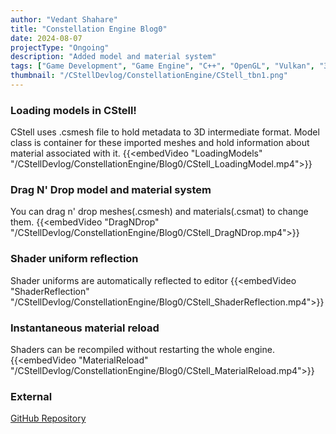 ```yaml
---
author: "Vedant Shahare"
title: "Constellation Engine Blog0"
date: 2024-08-07
projectType: "Ongoing"
description: "Added model and material system"
tags: ["Game Development", "Game Engine", "C++", "OpenGL", "Vulkan", "3D", "Premake"]
thumbnail: "/CStellDevlog/ConstellationEngine/CStell_tbn1.png"
---
```


### Loading models in CStell!
CStell uses .csmesh file to hold metadata to 3D intermediate format. Model class is container for these imported meshes and hold information about material associated with it.
{{<embedVideo "LoadingModels" "/CStellDevlog/ConstellationEngine/Blog0/CStell_LoadingModel.mp4">}}

### Drag N' Drop model and material system
You can drag n' drop meshes(.csmesh) and materials(.csmat) to change them.
{{<embedVideo "DragNDrop" "/CStellDevlog/ConstellationEngine/Blog0/CStell_DragNDrop.mp4">}}

### Shader uniform reflection
Shader uniforms are automatically reflected to editor
{{<embedVideo "ShaderReflection" "/CStellDevlog/ConstellationEngine/Blog0/CStell_ShaderReflection.mp4">}}

### Instantaneous material reload
Shaders can be recompiled without restarting the whole engine.
{{<embedVideo "MaterialReload" "/CStellDevlog/ConstellationEngine/Blog0/CStell_MaterialReload.mp4">}}

### External
[GitHub Repository](https://github.com/VedantS-32/ConstellationEngine.git)